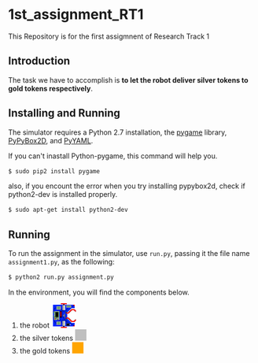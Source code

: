 1st_assignment_RT1
================================

This Repository is for the first assigmnent of Research Track 1

Introduction
------------

The task we have to accomplish is **to let the robot deliver silver tokens to gold tokens respectively**.

Installing and Running
----------------------

The simulator requires a Python 2.7 installation, the [pygame](http://pygame.org/) library, [PyPyBox2D](https://pypi.python.org/pypi/pypybox2d/2.1-r331), and [PyYAML](https://pypi.python.org/pypi/PyYAML/).

If you can't inastall Python-pygame, this command will help you.

```bash
$ sudo pip2 install pygame
```

also, if you encount the error when you try installing pypybox2d, check if python2-dev is installed properly.

```bash
$ sudo apt-get install python2-dev
```

Running
-------

To run the assignment in the simulator, use `run.py`, passing it the file name `assignment1.py`, as the following:

```bash
$ python2 run.py assignment.py
```

In the environment, you will find the components below.

1. the robot
   ![alt text](https://github.com/kazu610/1st_assignment_RT1/blob/main/sr/robot.png)
2. the silver tokens
   ![alt text](https://github.com/kazu610/1st_assignment_RT1/blob/main/sr/token_silver.png)
3. the gold tokens
   ![alt text](https://github.com/kazu610/1st_assignment_RT1/blob/main/sr/token.png)